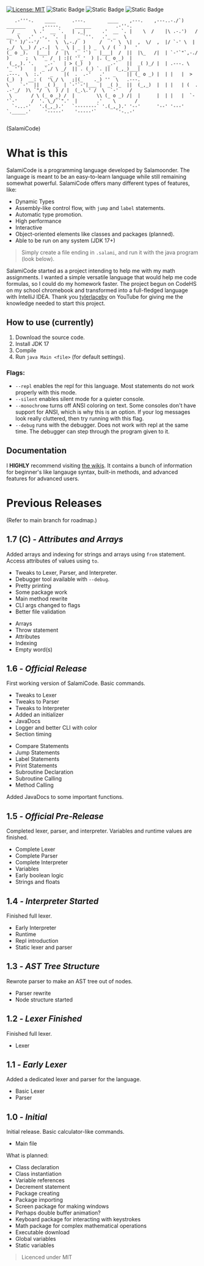 [![License: MIT](https://img.shields.io/badge/License-MIT-yellow.svg)](https://opensource.org/licenses/MIT)
![Static Badge](https://img.shields.io/badge/Current_Version-V1.8.TESTINGBRANCH-green)
![Static Badge](https://img.shields.io/badge/SalamiCode-orange)
![Static Badge](https://img.shields.io/badge/TEST%20BRANCH-red)

```
   .-'''-.    ____      .---.        ____    ,---.    ,---..-./`)     _______      ,-----.     ______         .-''-.   
  / _     \ .'  __ `.   | ,_|      .'  __ `. |    \  /    |\ .-.')   /   __  \   .'  .-,  '.  |    _ `''.   .'_ _   \  
 (`' )/`--'/   '  \  \,-./  )     /   '  \  \|  ,  \/  ,  |/ `-' \  | ,_/  \__) / ,-.|  \ _ \ | _ | ) _  \ / ( ` )   ' 
(_ o _).   |___|  /  |\  '_ '`)   |___|  /  ||  |\_   /|  | `-'`"`,-./  )      ;  \  '_ /  | :|( ''_'  ) |. (_ o _)  | 
 (_,_). '.    _.-`   | > (_)  )      _.-`   ||  _( )_/ |  | .---. \  '_ '`)    |  _`,/ \ _/  || . (_) `. ||  (_,_)___| 
.---.  \  :.'   _    |(  .  .-'   .'   _    || (_ o _) |  | |   |  > (_)  )  __: (  '\_/ \   ;|(_    ._) ''  \   .---. 
\    `-'  ||  _( )_  | `-'`-'|___ |  _( )_  ||  (_,_)  |  | |   | (  .  .-'_/  )\ `"/  \  ) / |  (_.\.' /  \  `-'    / 
 \       / \ (_ o _) /  |        \\ (_ o _) /|  |      |  | |   |  `-'`-'     /  '. \_/``".'  |       .'    \       /  
  `-...-'   '.(_,_).'   `--------` '.(_,_).' '--'      '--' '---'    `._____.'     '-----'    '-----'`       `'-..-'   
                                                                                                                       
```
(SalamiCode)

# What is this
SalamiCode is a programming language developed by Salamoonder. The language is meant to be an easy-to-learn language while still remaining somewhat powerful. SalamiCode offers many different types of features, like:
* Dynamic Types
* Assembly-like control flow, with `jump` and `label` statements.
* Automatic type promotion.
* High performance
* Interactive
* Object-oriented elements like classes and packages (planned).
* Able to be run on any system (JDK 17+)
> Simply create a file ending in `.salami`, and run it with the java program (look below).

SalamiCode started as a project intending to help me with my math assignments. I wanted a simple versatile language that would help me code formulas, so I could do my homework faster. The project begun on CodeHS on my school chromebook and transformed into a full-fledged language with IntelliJ IDEA. Thank you [tylerlaceby](https://www.youtube.com/channel/UCK94nZHoLfxXISrVflJqK5Q) on YouTube for giving me the knowledge needed to start this project.

## How to use (currently)
1. Download the source code.
2. Install JDK 17
3. Compile
4. Run `java Main <file>` (for default settings).
### Flags:
* `--repl` enables the repl for this language. Most statements do not work properly with this mode.
* `--silent` enables silent mode for a quieter console.
* `--monochrome` turns off ANSI coloring on text. Some consoles don't have support for ANSI, which is why this is an option. If your log messages look really cluttered, then try running with this flag.
* `--debug` runs with the debugger. Does not work with repl at the same time. The debugger can step through the program given to it.

## Documentation
I **HIGHLY** recommend visiting [the wikis](https://github.com/salamoonderrepos/salamicode/wiki). It contains a bunch of information for beginner's like langauge syntax, built-in methods, and advanced features for advanced users.

# Previous Releases
(Refer to main branch for roadmap.)

## 1.7 (C) *- Attributes and Arrays*
Added arrays and indexing for strings and arrays using `from` statement. Access attributes of values using `to`.
- Tweaks to Lexer, Parser, and Interpreter.
- Debugger tool available with `--debug`.
- Pretty printing
- Some package work
- Main method rewrite
- CLI args changed to flags
- Better file validation

+ Arrays
+ Throw statement
+ Attributes
+ Indexing
+ Empty word(s)

## 1.6 *- Official Release*
First working version of SalamiCode. Basic commands.
- Tweaks to Lexer
- Tweaks to Parser
- Tweaks to Interpreter
- Added an initializer
- JavaDocs
- Logger and better CLI with color
- Section timing

+ Compare Statements
+ Jump Statements
+ Label Statements
+ Print Statements
+ Subroutine Declaration
+ Subroutine Calling
+ Method Calling

Added JavaDocs to some important functions.

## 1.5 *- Official Pre-Release*
Completed lexer, parser, and interpreter. Variables and runtime values are finished.
+ Complete Lexer
+ Complete Parser
+ Complete Interpreter
+ Variables
+ Early boolean logic
+ Strings and floats

## 1.4 *- Interpreter Started*
Finished full lexer.
+ Early Interpreter
+ Runtime
+ Repl introduction
+ Static lexer and parser

## 1.3 *- AST Tree Structure*
Rewrote parser to make an AST tree out of nodes.
+ Parser rewrite
+ Node structure started

## 1.2 *- Lexer Finished*
Finished full lexer.
+ Lexer

## 1.1 *- Early Lexer*
Added a dedicated lexer and parser for the language.
+ Basic Lexer
+ Parser

## 1.0 *- Initial*
Initial release. Basic calculator-like commands.
+ Main file

What is planned:
* Class declaration
* Class instantiation
* Variable references
* Decrement statement
* Package creating
* Package importing
* Screen package for making windows
* Perhaps double buffer animation?
* Keyboard package for interacting with keystrokes
* Math package for complex mathematical operations
* Executable download
* Global variables
* Static variables


> Licenced under MIT